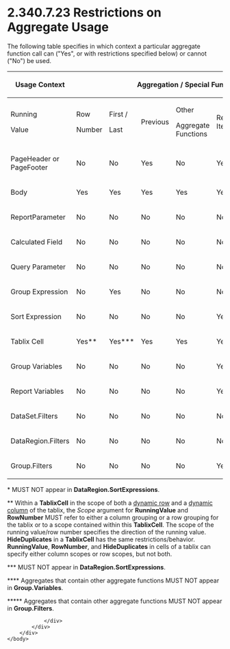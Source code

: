 <html dir="LTR" xmlns:mshelp="http://msdn.microsoft.com/mshelp" xmlns:ddue="http://ddue.schemas.microsoft.com/authoring/2003/5" xmlns:xlink="http://www.w3.org/1999/xlink" xmlns:tool="http://www.microsoft.com/tooltip">
    <head>
        <meta http-equiv="Content-Type" content="text/html; CHARSET=utf-8"></meta>
        <meta name="save" content="history"></meta>
        <title>2.340.7.23 Restrictions on Aggregate Usage</title>
        <xml>
            <mshelp:toctitle title="2.340.7.23 Restrictions on Aggregate Usage"></mshelp:toctitle>
            <mshelp:rltitle title="[MS-RDL]: Restrictions on Aggregate Usage"></mshelp:rltitle>
            <mshelp:keyword index="A" term="6c2ac83e-d654-48b8-afe0-4e295bcaebf0"></mshelp:keyword>
            <mshelp:attr name="DCSext.ContentType" value="open specification"></mshelp:attr>
            <mshelp:attr name="AssetID" value="6c2ac83e-d654-48b8-afe0-4e295bcaebf0"></mshelp:attr>
            <mshelp:attr name="TopicType" value="kbRef"></mshelp:attr>
            <mshelp:attr name="DCSext.Title" value="[MS-RDL]: Restrictions on Aggregate Usage" />
        </xml>
    </head>
    <body>
        <div id="header">
            <h1 class="heading">2.340.7.23 Restrictions on Aggregate Usage</h1>
        </div>
        <div id="mainSection">
            <div id="mainBody">
                <div id="allHistory" class="saveHistory"></div>
                <div id="sectionSection0" class="section" name="collapseableSection">
                    

<p>The following table specifies in which context a particular
aggregate function call can (&quot;Yes&quot;, or with restrictions specified
below) or cannot (&quot;No&quot;) be used.</p>

<table>
 <thead>
  <tr>
   <th rowspan="2">
   <p>Usage Context</p>
   </th>
   <th colspan="7">
   <p>Aggregation / Special Function Call</p>
   </th>
  </tr>
 </thead>
 <tr>
  <td>
  <p>Running</p>
  <p>Value</p>
  </td>
  <td>
  <p>Row</p>
  <p>Number</p>
  </td>
  <td>
  <p>First /</p>
  <p>Last</p>
  </td>
  <td>
  <p>Previous</p>
  </td>
  <td>
  <p>Other</p>
  <p>Aggregate Functions</p>
  </td>
  <td>
  <p>Report-Item Aggs</p>
  </td>
  <td>
  <p>Lookup /</p>
  <p>LookupSet / MultiLookup</p>
  </td>
 </tr>
 <tr>
  <td>
  <p>PageHeader or PageFooter</p>
  </td>
  <td>
  <p>No</p>
  </td>
  <td>
  <p>No</p>
  </td>
  <td>
  <p>Yes</p>
  </td>
  <td>
  <p>No</p>
  </td>
  <td>
  <p>Yes</p>
  </td>
  <td>
  <p>Yes</p>
  </td>
  <td>
  <p>Yes</p>
  </td>
 </tr>
 <tr>
  <td>
  <p>Body</p>
  </td>
  <td>
  <p>Yes</p>
  </td>
  <td>
  <p>Yes</p>
  </td>
  <td>
  <p>Yes</p>
  </td>
  <td>
  <p>Yes</p>
  </td>
  <td>
  <p>Yes</p>
  </td>
  <td>
  <p>No</p>
  </td>
  <td>
  <p>Yes</p>
  </td>
 </tr>
 <tr>
  <td>
  <p>ReportParameter</p>
  </td>
  <td>
  <p>No</p>
  </td>
  <td>
  <p>No</p>
  </td>
  <td>
  <p>No</p>
  </td>
  <td>
  <p>No</p>
  </td>
  <td>
  <p>No</p>
  </td>
  <td>
  <p>No</p>
  </td>
  <td>
  <p>No</p>
  </td>
 </tr>
 <tr>
  <td>
  <p>Calculated Field</p>
  </td>
  <td>
  <p>No</p>
  </td>
  <td>
  <p>No</p>
  </td>
  <td>
  <p>No</p>
  </td>
  <td>
  <p>No</p>
  </td>
  <td>
  <p>No</p>
  </td>
  <td>
  <p>No</p>
  </td>
  <td>
  <p>No</p>
  </td>
 </tr>
 <tr>
  <td>
  <p>Query Parameter</p>
  </td>
  <td>
  <p>No</p>
  </td>
  <td>
  <p>No</p>
  </td>
  <td>
  <p>No</p>
  </td>
  <td>
  <p>No</p>
  </td>
  <td>
  <p>No</p>
  </td>
  <td>
  <p>No</p>
  </td>
  <td>
  <p>No</p>
  </td>
 </tr>
 <tr>
  <td>
  <p>Group Expression</p>
  </td>
  <td>
  <p>No</p>
  </td>
  <td>
  <p>Yes</p>
  </td>
  <td>
  <p>No</p>
  </td>
  <td>
  <p>No</p>
  </td>
  <td>
  <p>No</p>
  </td>
  <td>
  <p>No</p>
  </td>
  <td>
  <p>Yes</p>
  </td>
 </tr>
 <tr>
  <td>
  <p>Sort Expression</p>
  </td>
  <td>
  <p>No</p>
  </td>
  <td>
  <p>No</p>
  </td>
  <td>
  <p>No</p>
  </td>
  <td>
  <p>No</p>
  </td>
  <td>
  <p>Yes* </p>
  </td>
  <td>
  <p>No</p>
  </td>
  <td>
  <p>Yes</p>
  </td>
 </tr>
 <tr>
  <td>
  <p>Tablix Cell</p>
  </td>
  <td>
  <p>Yes** </p>
  </td>
  <td>
  <p>Yes***</p>
  </td>
  <td>
  <p>Yes</p>
  </td>
  <td>
  <p>Yes</p>
  </td>
  <td>
  <p>Yes</p>
  </td>
  <td>
  <p>No</p>
  </td>
  <td>
  <p>Yes</p>
  </td>
 </tr>
 <tr>
  <td>
  <p>Group Variables</p>
  </td>
  <td>
  <p>No</p>
  </td>
  <td>
  <p>No</p>
  </td>
  <td>
  <p>No</p>
  </td>
  <td>
  <p>No</p>
  </td>
  <td>
  <p>Yes****</p>
  </td>
  <td>
  <p>No</p>
  </td>
  <td>
  <p>Yes</p>
  </td>
 </tr>
 <tr>
  <td>
  <p>Report Variables</p>
  </td>
  <td>
  <p>No</p>
  </td>
  <td>
  <p>No</p>
  </td>
  <td>
  <p>No</p>
  </td>
  <td>
  <p>No</p>
  </td>
  <td>
  <p>Yes</p>
  </td>
  <td>
  <p>No</p>
  </td>
  <td>
  <p>Yes</p>
  </td>
 </tr>
 <tr>
  <td>
  <p>DataSet.Filters</p>
  </td>
  <td>
  <p>No</p>
  </td>
  <td>
  <p>No</p>
  </td>
  <td>
  <p>No</p>
  </td>
  <td>
  <p>No</p>
  </td>
  <td>
  <p>No</p>
  </td>
  <td>
  <p>No</p>
  </td>
  <td>
  <p>No</p>
  </td>
 </tr>
 <tr>
  <td>
  <p>DataRegion.Filters</p>
  </td>
  <td>
  <p>No</p>
  </td>
  <td>
  <p>No</p>
  </td>
  <td>
  <p>No</p>
  </td>
  <td>
  <p>No</p>
  </td>
  <td>
  <p>No</p>
  </td>
  <td>
  <p>No</p>
  </td>
  <td>
  <p>Yes</p>
  </td>
 </tr>
 <tr>
  <td>
  <p>Group.Filters</p>
  </td>
  <td>
  <p>No</p>
  </td>
  <td>
  <p>No</p>
  </td>
  <td>
  <p>No</p>
  </td>
  <td>
  <p>No</p>
  </td>
  <td>
  <p>Yes*****</p>
  </td>
  <td>
  <p>No</p>
  </td>
  <td>
  <p>Yes</p>
  </td>
 </tr>
</table>

<p>* MUST NOT appear in <b>DataRegion.SortExpressions</b>.</p>

<p>** Within a <b>TablixCell</b> in the scope of both a <a href="b2482b3f-74ab-4ca8-a9e5-c07955011743.html#gt_89a8a264-68b6-4a8f-a5d2-486261f8dd3d">dynamic row</a> and a <a href="b2482b3f-74ab-4ca8-a9e5-c07955011743.html#gt_d8aee082-104c-4091-9a95-acfb945b489b">dynamic column</a> of the
tablix, the <i>Scope</i> argument for <b>RunningValue</b> and <b>RowNumber</b>
MUST refer to either a column grouping or a row grouping for the tablix or to a
scope contained within this <b>TablixCell</b>. The scope of the running
value/row number specifies the direction of the running value. <b>HideDuplicates</b>
in a <b>TablixCell</b> has the same restrictions/behavior. <b>RunningValue</b>,
<b>RowNumber</b>, and <b>HideDuplicates</b> in cells of a tablix can specify
either column scopes or row scopes, but not both.</p>

<p>*** MUST NOT appear in <b>DataRegion.SortExpressions</b>.</p>

<p>**** Aggregates that contain other aggregate functions MUST
NOT appear in <b>Group.Variables</b>.</p>

<p>***** Aggregates that contain other aggregate functions MUST
NOT appear in <b>Group.Filters</b>.</p>


                </div>
            </div>
        </div>
    </body>
</html>